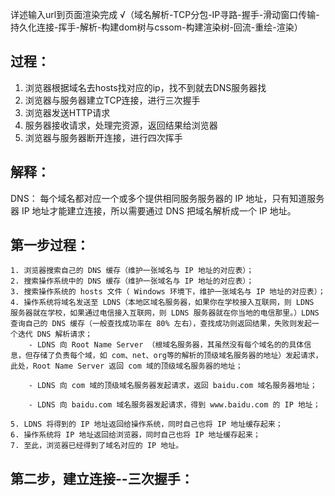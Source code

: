 
详述输入url到页面渲染完成 √（域名解析-TCP分包-IP寻路-握手-滑动窗口传输-持久化连接-挥手-解析-构建dom树与cssom-构建渲染树-回流-重绘-渲染）
## 过程：
1. 浏览器根据域名去hosts找对应的ip，找不到就去DNS服务器找
2. 浏览器与服务器建立TCP连接，进行三次握手
3. 浏览器发送HTTP请求
4. 服务器接收请求，处理完资源，返回结果给浏览器
5. 浏览器与服务器断开连接，进行四次挥手


## 解释：
DNS： 每个域名都对应一个或多个提供相同服务服务器的 IP 地址，只有知道服务器 IP 地址才能建立连接，所以需要通过 DNS 把域名解析成一个 IP 地址。

## 第一步过程：
    1. 浏览器搜索自己的 DNS 缓存（维护一张域名与 IP 地址的对应表）；
    2. 搜索操作系统中的 DNS 缓存（维护一张域名与 IP 地址的对应表）；
    3. 搜索操作系统的 hosts 文件（ Windows 环境下，维护一张域名与 IP 地址的对应表）；
    4. 操作系统将域名发送至 LDNS（本地区域名服务器，如果你在学校接入互联网，则 LDNS 服务器就在学校，如果通过电信接入互联网，则 LDNS 服务器就在你当地的电信那里。）LDNS 查询自己的 DNS 缓存（一般查找成功率在 80% 左右），查找成功则返回结果，失败则发起一个迭代 DNS 解析请求；
        - LDNS 向 Root Name Server （根域名服务器，其虽然没有每个域名的的具体信息，但存储了负责每个域，如 com、net、org等的解析的顶级域名服务器的地址）发起请求，此处，Root Name Server 返回 com 域的顶级域名服务器的地址；

        - LDNS 向 com 域的顶级域名服务器发起请求，返回 baidu.com 域名服务器地址；

        - LDNS 向 baidu.com 域名服务器发起请求，得到 www.baidu.com 的 IP 地址；

    5. LDNS 将得到的 IP 地址返回给操作系统，同时自己也将 IP 地址缓存起来；
    6. 操作系统将 IP 地址返回给浏览器，同时自己也将 IP 地址缓存起来；
    7. 至此，浏览器已经得到了域名对应的 IP 地址。

## 第二步，建立连接--三次握手：





